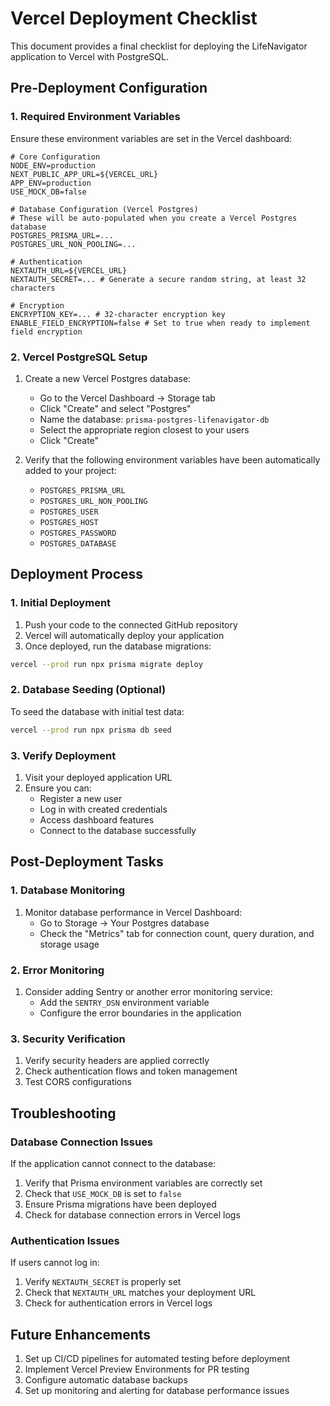 # Vercel Deployment Checklist

This document provides a final checklist for deploying the LifeNavigator application to Vercel with PostgreSQL.

## Pre-Deployment Configuration

### 1. Required Environment Variables

Ensure these environment variables are set in the Vercel dashboard:

```
# Core Configuration
NODE_ENV=production
NEXT_PUBLIC_APP_URL=${VERCEL_URL}
APP_ENV=production
USE_MOCK_DB=false

# Database Configuration (Vercel Postgres)
# These will be auto-populated when you create a Vercel Postgres database
POSTGRES_PRISMA_URL=...
POSTGRES_URL_NON_POOLING=...

# Authentication
NEXTAUTH_URL=${VERCEL_URL}
NEXTAUTH_SECRET=... # Generate a secure random string, at least 32 characters

# Encryption
ENCRYPTION_KEY=... # 32-character encryption key
ENABLE_FIELD_ENCRYPTION=false # Set to true when ready to implement field encryption
```

### 2. Vercel PostgreSQL Setup

1. Create a new Vercel Postgres database:
   - Go to the Vercel Dashboard → Storage tab
   - Click "Create" and select "Postgres"
   - Name the database: `prisma-postgres-lifenavigator-db`
   - Select the appropriate region closest to your users
   - Click "Create"

2. Verify that the following environment variables have been automatically added to your project:
   - `POSTGRES_PRISMA_URL`
   - `POSTGRES_URL_NON_POOLING`
   - `POSTGRES_USER`
   - `POSTGRES_HOST`
   - `POSTGRES_PASSWORD`
   - `POSTGRES_DATABASE`

## Deployment Process

### 1. Initial Deployment

1. Push your code to the connected GitHub repository
2. Vercel will automatically deploy your application
3. Once deployed, run the database migrations:

```bash
vercel --prod run npx prisma migrate deploy
```

### 2. Database Seeding (Optional)

To seed the database with initial test data:

```bash
vercel --prod run npx prisma db seed
```

### 3. Verify Deployment

1. Visit your deployed application URL
2. Ensure you can:
   - Register a new user
   - Log in with created credentials
   - Access dashboard features
   - Connect to the database successfully

## Post-Deployment Tasks

### 1. Database Monitoring

1. Monitor database performance in Vercel Dashboard:
   - Go to Storage → Your Postgres database
   - Check the "Metrics" tab for connection count, query duration, and storage usage

### 2. Error Monitoring

1. Consider adding Sentry or another error monitoring service:
   - Add the `SENTRY_DSN` environment variable
   - Configure the error boundaries in the application

### 3. Security Verification

1. Verify security headers are applied correctly
2. Check authentication flows and token management
3. Test CORS configurations

## Troubleshooting

### Database Connection Issues

If the application cannot connect to the database:

1. Verify that Prisma environment variables are correctly set
2. Check that `USE_MOCK_DB` is set to `false`
3. Ensure Prisma migrations have been deployed
4. Check for database connection errors in Vercel logs

### Authentication Issues

If users cannot log in:

1. Verify `NEXTAUTH_SECRET` is properly set
2. Check that `NEXTAUTH_URL` matches your deployment URL
3. Check for authentication errors in Vercel logs

## Future Enhancements

1. Set up CI/CD pipelines for automated testing before deployment
2. Implement Vercel Preview Environments for PR testing
3. Configure automatic database backups
4. Set up monitoring and alerting for database performance issues
